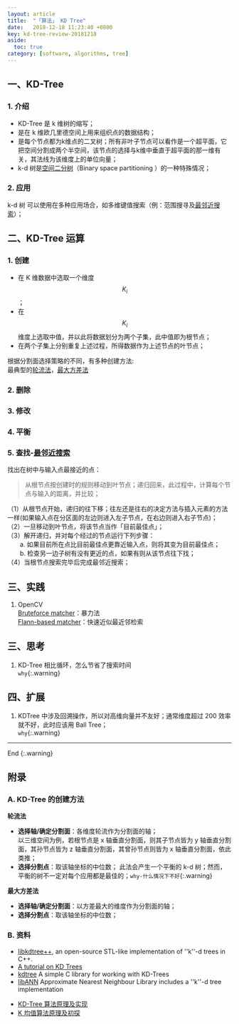 ```yaml
---
layout: article
title:  "「算法」 KD Tree"
date:   2018-12-18 11:23:40 +0800
key: kd-tree-review-20181218
aside:
  toc: true
category: [software, algorithms, tree]
---
```


## 一、KD-Tree
### 1. 介绍  
- KD-Tree 是 k 维树的缩写；
- 是在 k 维欧几里德空间上用来组织点的数据结构；  
- 是每个节点都为k维点的二叉树；所有非叶子节点可以看作是一个超平面，它把空间分割成两个半空间，该节点的选择与k维中垂直于超平面的那一维有关，其法线为该维度上的单位向量；  
- k-d 树是[空间二分树](https://zh.wikipedia.org/w/index.php?title=%E7%A9%BA%E9%97%B4%E4%BA%8C%E5%88%86%E6%A0%91&action=edit&redlink=1)（Binary space partitioning ）的一种特殊情况；  

### 2. 应用
k-d 树 可以使用在多种应用场合，如多维键值搜索（例：范围搜寻及[最邻近搜索](https://zh.wikipedia.org/wiki/%E6%9C%80%E9%82%BB%E8%BF%91%E6%90%9C%E7%B4%A2)）；  

## 二、KD-Tree 运算
### 1. 创建
- 在 K 维数据中选取一个维度 $$K_i$$；  
- 在 $$K_i$$ 维度上选取中值，并以此将数据划分为两个子集，此中值即为根节点；  
- 在两个子集上分别重复上述过程，所得数据作为上述节点的叶节点；  

根据分割面选择策略的不同，有多种创建方法:  
最典型的[轮流法](#dims_flow)，[最大方差法](#max_variance)

### 2. 删除

### 3. 修改

### 4. 平衡  

### 5. 查找-[最邻近搜索](/ai/ml/ml_classify/2018/12/18/KNN.html)
找出在树中与输入点最接近的点：   
> 从根节点按创建时的规则移动到叶节点；递归回来，此过程中，计算每个节点与输入的距离，并比较；

（1）从根节点开始，递归的往下移；往左还是往右的决定方法与插入元素的方法一样(如果输入点在分区面的左边则进入左子节点，在右边则进入右子节点)；  
（2）一旦移动到叶节点，将该节点当作「目前最佳点」；  
（3）解开递归，并对每个经过的节点运行下列步骤：  
  &emsp;&emsp;a. 如果目前所在点比目前最佳点更靠近输入点，则将其变为目前最佳点；  
  &emsp;&emsp;b. 检查另一边子树有没有更近的点，如果有则从该节点往下找；  
（4）当根节点搜索完毕后完成最邻近搜索；  

## 三、实践
1. OpenCV  
[Bruteforce matcher](https://docs.opencv.org/3.0-beta/doc/py_tutorials/py_feature2d/py_matcher/py_matcher.html)：暴力法  
[Flann-based matcher](https://docs.opencv.org/3.0-beta/doc/py_tutorials/py_feature2d/py_matcher/py_matcher.html)：快速近似最近邻检索  

## 三、思考
1. KD-Tree 相比循环，怎么节省了搜索时间  
`why`{:.warning}  

## 四、扩展
1. KDTree 中涉及回溯操作，所以对高维向量并不友好；通常维度超过 200 效率就不好，此时应该用 Ball Tree；  
`why`{:.warning}  

-------------------  
 End
{:.warning}  

## 附录
### A. KD-Tree 的创建方法  
<span id="dims_flow">**轮流法**</span>  
- **选择轴/确定分割面**：各维度轮流作为分割面的轴；  
以三维空间为例，若根节点是 x 轴垂直分割面，则其子节点皆为 y 轴垂直分割面，其孙节点皆为 z 轴垂直分割面，其曾孙节点则皆为 x 轴垂直分割面，依此类推；  
- **选择分割点**：取该轴坐标的中位数；
此法会产生一个平衡的 k-d 树；然而，平衡的树不一定对每个应用都是最佳的；`why-什么情况下不好`{:.warning}  

<span id="max_variance">**最大方差法**</span>  
- **选择轴/确定分割面**：以方差最大的维度作为分割面的轴；  
- **选择分割点**：取该轴坐标的中位数；  


### B. 资料
* [libkdtree++](https://web.archive.org/web/20170617153811/http://libkdtree.alioth.debian.org/), an open-source STL-like implementation of ''k''-d trees in C++.
* [A tutorial on KD Trees](https://web.archive.org/web/20110716085331/http://www.autonlab.org/autonweb/14665/version/2/part/5/data/moore-tutorial.pdf?branch=main&language=en)
* [kdtree](http://code.google.com/p/kdtree/) A simple C library for working with KD-Trees
* [libANN](http://www.cs.umd.edu/~mount/ANN/) Approximate Nearest Neighbour Library includes a ''k''-d tree implementation
- [KD-Tree 算法原理及实现](https://leileiluoluo.com/posts/kdtree-algorithm-and-implementation.html)
- [K 均值算法原理及初探](https://blog.csdn.net/skyline0623/article/details/8154911)

[^3]:A. Babenko and V. Lempitsky. Aggregating local deep features for image retrieval. In International Conference on Computer Vision (ICCV), December 2015.  
[^11]:Y. Kalantidis, C. Mellina, and S. Osindero. Cross-dimensional weighting for aggregated deep convolutional features. arXiv:1512.04065, 2015.
